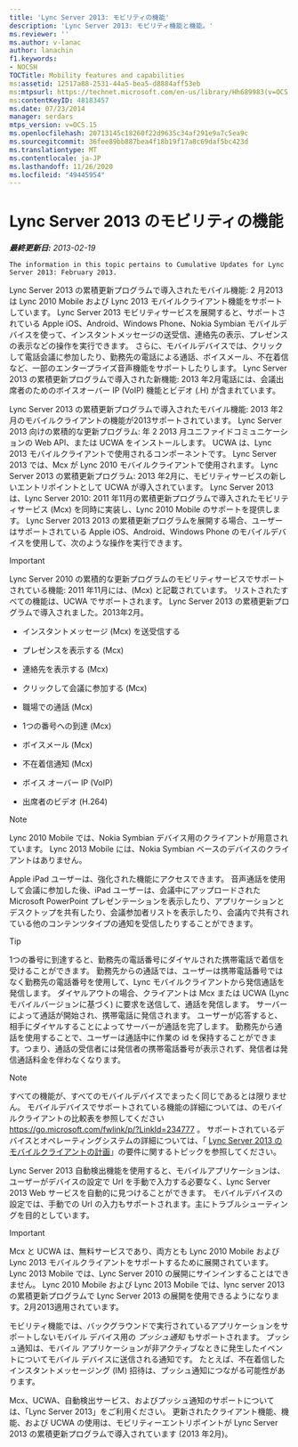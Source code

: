 ```yaml
---
title: 'Lync Server 2013: モビリティの機能'
description: 'Lync Server 2013: モビリティ機能と機能。'
ms.reviewer: ''
ms.author: v-lanac
author: lanachin
f1.keywords:
- NOCSH
TOCTitle: Mobility features and capabilities
ms:assetid: 12517a88-2531-44a5-bea5-d8884aff53eb
ms:mtpsurl: https://technet.microsoft.com/en-us/library/Hh689983(v=OCS.15)
ms:contentKeyID: 48183457
ms.date: 07/23/2014
manager: serdars
mtps_version: v=OCS.15
ms.openlocfilehash: 20713145c18260f22d9635c34af291e9a7c5ea9c
ms.sourcegitcommit: 36fee89bb887bea4f18b19f17a8c69daf5bc423d
ms.translationtype: MT
ms.contentlocale: ja-JP
ms.lasthandoff: 11/26/2020
ms.locfileid: "49445954"
---
```

# <a name="mobility-features-and-capabilities-in-lync-server-2013"></a>Lync Server 2013 のモビリティの機能

<div data-xmlns="http://www.w3.org/1999/xhtml">

<div class="topic" data-xmlns="http://www.w3.org/1999/xhtml" data-msxsl="urn:schemas-microsoft-com:xslt" data-cs="https://msdn.microsoft.com/">

<div data-asp="https://msdn2.microsoft.com/asp">



</div>

<div id="mainSection">

<div id="mainBody">

<span> </span>

_**最終更新日:** 2013-02-19_

    The information in this topic pertains to Cumulative Updates for Lync Server 2013: February 2013.

Lync Server 2013 の累積更新プログラムで導入されたモバイル機能: 2 月2013は Lync 2010 Mobile および Lync 2013 モバイルクライアント機能をサポートしています。 Lync Server 2013 モビリティサービスを展開すると、サポートされている Apple iOS、Android、Windows Phone、Nokia Symbian モバイルデバイスを使って、インスタントメッセージの送受信、連絡先の表示、プレゼンスの表示などの操作を実行できます。 さらに、モバイルデバイスでは、クリックして電話会議に参加したり、勤務先の電話による通話、ボイスメール、不在着信など、一部のエンタープライズ音声機能をサポートしたりします。 Lync Server 2013 の累積更新プログラムで導入された新機能: 2013 年2月電話には、会議出席者のためのボイスオーバー IP (VoIP) 機能とビデオ (.H) が含まれています。

Lync Server 2013 の累積更新プログラムで導入されたモバイル機能: 2013 年2月のモバイルクライアントの機能が2013サポートされています。 Lync Server 2013 向けの累積的な更新プログラム: 年 2 2013 月ユニファイドコミュニケーションの Web API、または UCWA をインストールします。 UCWA は、Lync 2013 モバイルクライアントで使用されるコンポーネントです。 Lync Server 2013 では、Mcx が Lync 2010 モバイルクライアントで使用されます。 Lync Server 2013 の累積更新プログラム: 2013 年2月に、モビリティサービスの新しいエントリポイントとして UCWA が導入されています。 Lync Server 2013 は、Lync Server 2010: 2011 年11月の累積更新プログラムで導入されたモビリティサービス (Mcx) を同時に実装し、Lync 2010 Mobile のサポートを提供します。 Lync Server 2013 2013 の累積更新プログラムを展開する場合、ユーザーはサポートされている Apple iOS、Android、Windows Phone のモバイルデバイスを使用して、次のような操作を実行できます。

<div>


> [!IMPORTANT]  
> Lync Server 2010 の累積的な更新プログラムのモビリティサービスでサポートされている機能: 2011 年11月には、(Mcx) と記載されています。 リストされたすべての機能は、UCWA でサポートされます。 Lync Server 2013 の累積更新プログラムで導入されました。2013年2月。



</div>

  - インスタントメッセージ (Mcx) を送受信する

  - プレゼンスを表示する (Mcx)

  - 連絡先を表示する (Mcx)

  - クリックして会議に参加する (Mcx)

  - 職場での通話 (Mcx)

  - 1つの番号への到達 (Mcx)

  - ボイスメール (Mcx)

  - 不在着信通知 (Mcx)

  - ボイス オーバー IP (VoIP)

  - 出席者のビデオ (H.264)

<div>


> [!NOTE]  
> Lync 2010 Mobile では、Nokia Symbian デバイス用のクライアントが用意されています。 Lync 2013 Mobile には、Nokia Symbian ベースのデバイスのクライアントはありません。



</div>

Apple iPad ユーザーは、強化された機能にアクセスできます。 音声通話を使用して会議に参加した後、iPad ユーザーは、会議中にアップロードされた Microsoft PowerPoint プレゼンテーションを表示したり、アプリケーションとデスクトップを共有したり、会議参加者リストを表示したり、会議内で共有されている他のコンテンツタイプの通知を受信したりすることができます。

<div>


> [!TIP]  
> 1つの番号に到達すると、勤務先の電話番号にダイヤルされた携帯電話で着信を受けることができます。 勤務先からの通話では、ユーザーは携帯電話番号ではなく勤務先の電話番号を使用して、Lync モバイルクライアントから発信通話を発信します。 ダイヤルアウトの場合、クライアントは Mcx または UCWA (Lync モバイルバージョンに基づく) に要求を送信して、通話を発信します。 サーバーによって通話が開始され、携帯電話に発信されます。 ユーザーが応答すると、相手にダイヤルすることによってサーバーが通話を完了します。 勤務先から通話を使用することで、ユーザーは通話中に作業の id を保持することができます。つまり、通話の受信者には発信者の携帯電話番号が表示されず、発信者は発信通話料金を伴わなくなります。



</div>

<div>


> [!NOTE]  
> すべての機能が、すべてのモバイルデバイスでまったく同じであるとは限りません。 モバイルデバイスでサポートされている機能の詳細については、のモバイルクライアントの比較表を参照してください <A href="https://go.microsoft.com/fwlink/p/?linkid=234777">https://go.microsoft.com/fwlink/p/?LinkId=234777</A> 。 サポートされているデバイスとオペレーティングシステムの詳細については、「 <A href="lync-server-2013-planning-for-mobile-clients.md">Lync Server 2013 のモバイルクライアントの計画</A>」の要件に関するトピックを参照してください。



</div>

Lync Server 2013 自動検出機能を使用すると、モバイルアプリケーションは、ユーザーがデバイスの設定で Url を手動で入力する必要なく、Lync Server 2013 Web サービスを自動的に見つけることができます。 モバイルデバイスの設定では、手動での Url の入力もサポートされます。主にトラブルシューティングを目的としています。

<div>


> [!IMPORTANT]  
> Mcx と UCWA は、無料サービスであり、両方とも Lync 2010 Mobile および Lync 2013 モバイルクライアントをサポートするために展開されています。 Lync 2013 Mobile では、Lync Server 2010 の展開にサインインすることはできません。 Lync 2010 Mobile および Lync 2013 Mobile では、lync server 2013 の累積更新プログラムで Lync Server 2013 の展開を使用できるようになります。2月2013適用されています。



</div>

モビリティ機能では、バックグラウンドで実行されているアプリケーションをサポートしないモバイル デバイス用の *プッシュ通知* もサポートされます。 プッシュ通知は、モバイル アプリケーションが非アクティブなときに発生したイベントについてモバイル デバイスに送信される通知です。 たとえば、不在着信したインスタントメッセージング (IM) 招待は、プッシュ通知につながる可能性があります。

Mcx、UCWA、自動検出サービス、およびプッシュ通知のサポートについては、「Lync Server 2013」をご利用ください。 更新されたクライアント機能、機能、および UCWA の使用は、モビリティーエントリポイントが Lync Server 2013 の累積更新プログラムで導入されています (2013 年2月)。

</div>

<span> </span>

</div>

</div>

</div>

